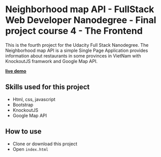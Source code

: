 # Neighborhood map API - FullStack Web Developer Nanodegree - Final project course 4 - The Frontend

This is the fourth project for the Udacity Full Stack Nanodegree. The Neighborhood map API is a simple Single Page Application provides information about restaurants in some provinces in VietNam with KnockoutJS framwork and Google Map API.

[**live demo**](https://jerry-le.github.io/neighborhood-map-api/)

## Skills used for this project
- Html, css, javascript
- Bootstrap
- KnockoutJS
- Google Map API

## How to use
- Clone or download this project
- Open `index.html`
